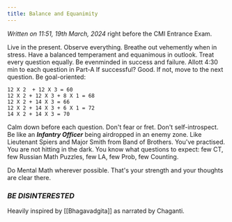 ```yaml
---
title: Balance and Equanimity
---
```


_Written on 11:51, 19th March, 2024_ right before the CMI Entrance Exam.

Live in the present. Observe everything.
Breathe out vehemently when in stress.
Have a balanced temperament and equanimous in outlook.
Treat every question equally.
Be evenminded in success and failure.
Allott 4:30 min to each question in Part-A
If successful? Good. If not, move to the next question.
Be goal-oriented:

```
12 X 2  + 12 X 3 = 60
12 X 2 + 12 X 3 + 8 X 1 = 68
12 X 2 + 14 X 3 = 66
12 X 2 + 14 X 3 + 6 X 1 = 72
14 X 2 + 14 X 3 = 70
```

Calm down before each question. Don't fear or fret. Don't self-introspect. Be like an **_Infantry Officer_** being airdropped in an enemy zone. Like Lieutenant Spiers and Major Smith from Band of Brothers. You've practised. You are not hitting in the dark. You know what questions to expect: few CT, few Russian Math Puzzles, few LA, few Prob, few Counting.

Do Mental Math wherever possible. That's your strength and your thoughts are clear there.

### _BE DISINTERESTED_

Heavily inspired by [[Bhagavadgita]] as narrated by Chaganti.
